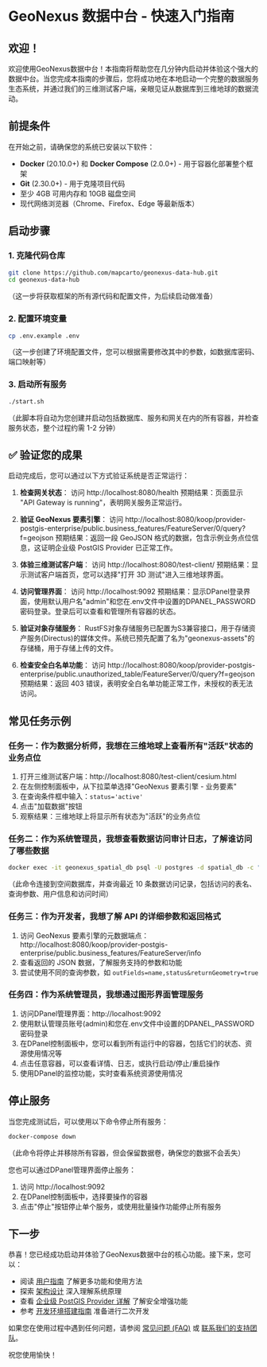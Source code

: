 # GeoNexus 数据中台 - 快速入门指南

## 欢迎！

欢迎使用GeoNexus数据中台！本指南将帮助您在几分钟内启动并体验这个强大的数据中台。当您完成本指南的步骤后，您将成功地在本地启动一个完整的数据服务生态系统，并通过我们的三维测试客户端，亲眼见证从数据库到三维地球的数据流动。

## 前提条件

在开始之前，请确保您的系统已安装以下软件：

- **Docker** (20.10.0+) 和 **Docker Compose** (2.0.0+) - 用于容器化部署整个框架
- **Git** (2.30.0+) - 用于克隆项目代码
- 至少 4GB 可用内存和 10GB 磁盘空间
- 现代网络浏览器（Chrome、Firefox、Edge 等最新版本）

## 启动步骤

### 1. 克隆代码仓库

```bash
git clone https://github.com/mapcarto/geonexus-data-hub.git
cd geonexus-data-hub
```
（这一步将获取框架的所有源代码和配置文件，为后续启动做准备）

### 2. 配置环境变量

```bash
cp .env.example .env
```
（这一步创建了环境配置文件，您可以根据需要修改其中的参数，如数据库密码、端口映射等）

### 3. 启动所有服务

```bash
./start.sh
```
（此脚本将自动为您创建并启动包括数据库、服务和网关在内的所有容器，并检查服务状态，整个过程约需 1-2 分钟）

## ✅ 验证您的成果

启动完成后，您可以通过以下方式验证系统是否正常运行：

1. **检查网关状态**：
   访问 http://localhost:8080/health
   预期结果：页面显示 "API Gateway is running"，表明网关服务正常运行。

2. **验证 GeoNexus 要素引擎**：
   访问 http://localhost:8080/koop/provider-postgis-enterprise/public.business_features/FeatureServer/0/query?f=geojson
   预期结果：返回一段 GeoJSON 格式的数据，包含示例业务点位信息，这证明企业级 PostGIS Provider 已正常工作。

3. **体验三维测试客户端**：
   访问 http://localhost:8080/test-client/
   预期结果：显示测试客户端首页，您可以选择"打开 3D 测试"进入三维地球界面。

4. **访问管理界面**：
   访问 http://localhost:9092
   预期结果：显示DPanel登录界面，使用默认用户名"admin"和您在.env文件中设置的DPANEL_PASSWORD密码登录。登录后可以查看和管理所有容器的状态。

5. **验证对象存储服务**：
   RustFS对象存储服务已配置为S3兼容接口，用于存储资产服务(Directus)的媒体文件。系统已预先配置了名为"geonexus-assets"的存储桶，用于存储上传的文件。

5. **检查安全白名单功能**：
   访问 http://localhost:8080/koop/provider-postgis-enterprise/public.unauthorized_table/FeatureServer/0/query?f=geojson
   预期结果：返回 403 错误，表明安全白名单功能正常工作，未授权的表无法访问。

## 常见任务示例

### 任务一：作为数据分析师，我想在三维地球上查看所有"活跃"状态的业务点位

1. 打开三维测试客户端：http://localhost:8080/test-client/cesium.html
2. 在左侧控制面板中，从下拉菜单选择"GeoNexus 要素引擎 - 业务要素"
3. 在查询条件框中输入：`status='active'`
4. 点击"加载数据"按钮
5. 观察结果：三维地球上将显示所有状态为"活跃"的业务点位

### 任务二：作为系统管理员，我想查看数据访问审计日志，了解谁访问了哪些数据

```bash
docker exec -it geonexus_spatial_db psql -U postgres -d spatial_db -c "SELECT * FROM public.data_access_logs ORDER BY access_time DESC LIMIT 10;"
```
（此命令连接到空间数据库，并查询最近 10 条数据访问记录，包括访问的表名、查询参数、用户信息和访问时间）

### 任务三：作为开发者，我想了解 API 的详细参数和返回格式

1. 访问 GeoNexus 要素引擎的元数据端点：http://localhost:8080/koop/provider-postgis-enterprise/public.business_features/FeatureServer/info
2. 查看返回的 JSON 数据，了解服务支持的参数和功能
3. 尝试使用不同的查询参数，如 `outFields=name,status&returnGeometry=true`

### 任务四：作为系统管理员，我想通过图形界面管理服务

1. 访问DPanel管理界面：http://localhost:9092
2. 使用默认管理员账号(admin)和您在.env文件中设置的DPANEL_PASSWORD密码登录
3. 在DPanel控制面板中，您可以看到所有运行中的容器，包括它们的状态、资源使用情况等
4. 点击任意容器，可以查看详情、日志，或执行启动/停止/重启操作
5. 使用DPanel的监控功能，实时查看系统资源使用情况

## 停止服务

当您完成测试后，可以使用以下命令停止所有服务：

```bash
docker-compose down
```
（此命令将停止并移除所有容器，但会保留数据卷，确保您的数据不会丢失）

您也可以通过DPanel管理界面停止服务：
1. 访问 http://localhost:9092
2. 在DPanel控制面板中，选择要操作的容器
3. 点击"停止"按钮停止单个服务，或使用批量操作功能停止所有服务

## 下一步

恭喜！您已经成功启动并体验了GeoNexus数据中台的核心功能。接下来，您可以：

- 阅读 [用户指南](02_user_guide.md) 了解更多功能和使用方法
- 探索 [架构设计](architecture/01_overall_architecture.md) 深入理解系统原理
- 查看 [企业级 PostGIS Provider 详解](architecture/02_enterprise_postgis_provider.md) 了解安全增强功能
- 参考 [开发环境搭建指南](development/01_setup_guide.md) 准备进行二次开发

如果您在使用过程中遇到任何问题，请参阅 [常见问题 (FAQ)](03_faq.md) 或 [联系我们的支持团队](04_support.md)。

祝您使用愉快！